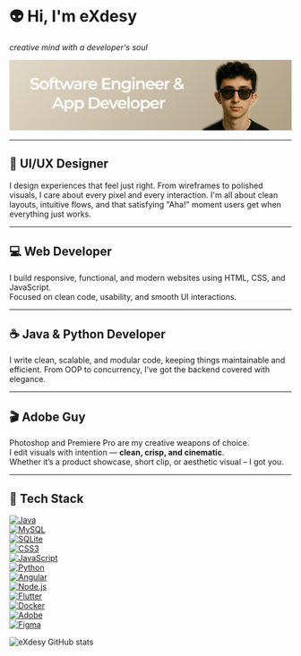 # 👽 Hi, I'm **eXdesy**
_creative mind with a developer's soul_

![eXdesy](/img/banner.png)

---

## 🎨 UI/UX Designer  
I design experiences that feel just right. From wireframes to polished visuals, I care about every pixel and every interaction. I'm all about clean layouts, intuitive flows, and that satisfying "Aha!" moment users get when everything just works.

---

## 💻 Web Developer  
I build responsive, functional, and modern websites using HTML, CSS, and JavaScript.  
Focused on clean code, usability, and smooth UI interactions.
	
---

## ☕ Java & Python Developer  
I write clean, scalable, and modular code, keeping things maintainable and efficient. From OOP to concurrency, I’ve got the backend covered with elegance.

---

## 🎬 Adobe Guy  
Photoshop and Premiere Pro are my creative weapons of choice.  
I edit visuals with intention — **clean, crisp, and cinematic**.  
Whether it’s a product showcase, short clip, or aesthetic visual – I got you.

---

## 🚀 Tech Stack

[![Java](https://img.shields.io/badge/Java-FA7343?style=for-the-badge&logo=java&logoColor=white&labelColor=101010)]()  
[![MySQL](https://img.shields.io/badge/MySQL-1575F9?style=for-the-badge&logo=mysql&logoColor=white&labelColor=101010)]()  
[![SQLite](https://img.shields.io/badge/SQLite-003B57?style=for-the-badge&logo=sqlite&logoColor=white&labelColor=101010)]()  
[![CSS3](https://img.shields.io/badge/CSS3-2D2D2D?style=for-the-badge&logo=css3&logoColor=white&labelColor=101010)]()  
[![JavaScript](https://img.shields.io/badge/JavaScript-F7DF1E?style=for-the-badge&logo=javascript&labelColor=101010)]()  
[![Python](https://img.shields.io/badge/Python-47A248?style=for-the-badge&logo=python&logoColor=white&labelColor=101010)]()  
[![Angular](https://img.shields.io/badge/Angular-DD0031?style=for-the-badge&logo=angular&logoColor=white&labelColor=101010)]()  
[![Node.js](https://img.shields.io/badge/Node.js-339933?style=for-the-badge&logo=nodedotjs&logoColor=white&labelColor=101010)]()  
[![Flutter](https://img.shields.io/badge/Flutter-02569B?style=for-the-badge&logo=flutter&logoColor=white&labelColor=101010)]()  
[![Docker](https://img.shields.io/badge/Docker-2496ED?style=for-the-badge&logo=docker&logoColor=white&labelColor=101010)]()  
[![Adobe](https://img.shields.io/badge/Adobe-FF0000?style=for-the-badge&logo=adobe&logoColor=white&labelColor=101010)]()  
[![Figma](https://img.shields.io/badge/Figma-0AC97F?style=for-the-badge&logo=figma&logoColor=white&labelColor=101010)]()

![eXdesy GitHub stats](https://github-readme-stats.vercel.app/api?username=eXdesy&show_icons=true&theme=radical)



